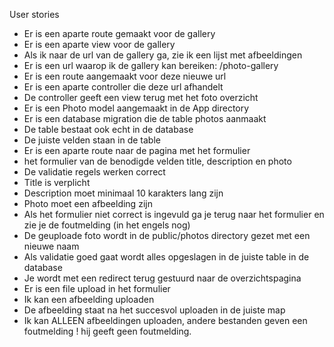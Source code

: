 User stories

  - Er is een aparte route gemaakt voor de gallery
  - Er is een aparte view voor de gallery
  - Als ik naar de url van de gallery ga, zie ik een lijst met afbeeldingen
  - Er is een url waarop ik de gallery kan bereiken: /photo-gallery
  - Er is een route aangemaakt voor deze nieuwe url
  - Er is een aparte controller die deze url afhandelt
  - De controller geeft een view terug met het foto overzicht
  - Er is een Photo model aangemaakt in de App directory
  - Er is een database migration die de table photos aanmaakt
  - De table bestaat ook echt in de database
  - De juiste velden staan in de table
  - Er is een aparte route naar de pagina met het formulier
  - het formulier van de benodigde velden title, description en photo
  - De validatie regels werken correct
  - Title is verplicht
  - Description moet minimaal 10 karakters lang zijn
  - Photo moet een afbeelding zijn
  - Als het formulier niet correct is ingevuld ga je terug naar het formulier en
    zie je de foutmelding (in het engels nog)
  - De geuploade foto wordt in de public/photos directory gezet met een
    nieuwe naam
  - Als validatie goed gaat wordt alles opgeslagen in de juiste table in de
    database
  - Je wordt met een redirect terug gestuurd naar de overzichtspagina
  - Er is een file upload in het formulier
  - Ik kan een afbeelding uploaden
  - De afbeelding staat na het succesvol uploaden in de juiste map
  - Ik kan ALLEEN afbeeldingen uploaden, andere bestanden geven een
    foutmelding ! hij geeft geen foutmelding.
    
